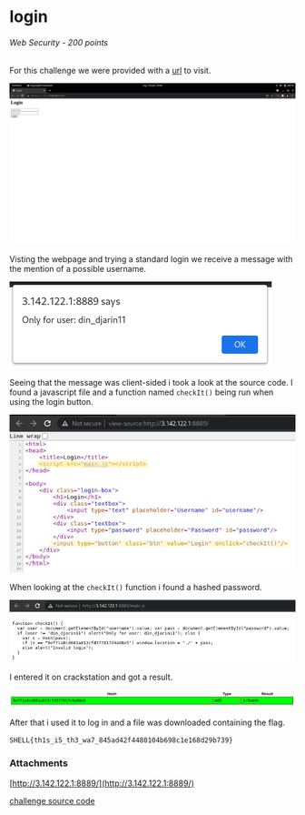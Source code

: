 # login
###### Web Security - 200 points
For this challenge we were provided with a [url](http://3.142.122.1:8889/) to visit. 

![ScreenshotWebpage](Screenshot_login-webpage.png)

Visting the webpage and trying a standard login we receive a message with the mention of a possible username.

![ScreenshotMessage](Screenshot_login-message.png)

Seeing that the message was client-sided i took a look at the source code. I found a javascript file and a function named `checkIt()` being run when using the login button.

![screenshotsource](Screenshot_login-sourcecode.png)

When looking at the `checkIt()` function i found a hashed password.

![screenshotmainjs](Screenshot_login-mainjs.png)

 I entered it on crackstation and got a result.

![screenshothash](Screenshot_login-hash.png)


After that i used it to log in and a file was downloaded containing the flag.


```
SHELL{th1s_i5_th3_wa7_845ad42f4480104b698c1e168d29b739}
```


### Attachments
[http://3.142.122.1:8889/](http://3.142.122.1:8889/)

[challenge source code](https://github.com/sh3llpwn/SHELLCTF_2021/tree/main/Web/login)